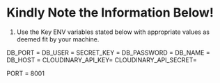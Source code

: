 # Kindly Note the Information Below!

1. Use the Key ENV variables stated below with appropriate values as deemed fit by your machine.

DB_PORT =
DB_USER =
SECRET_KEY =
DB_PASSWORD =
DB_NAME =
DB_HOST =
CLOUDINARY_API_KEY=
CLOUDINARY_API_SECRET=

PORT = 8001

